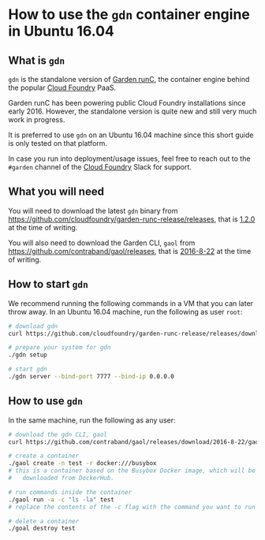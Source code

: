 # How to use the `gdn` container engine in Ubuntu 16.04

## What is `gdn`

`gdn` is the standalone version of [Garden
runC](https://github.com/cloudfoundry/garden-runc-release), the container
engine behind the popular [Cloud Foundry](https://www.cloudfoundry.org/) PaaS.

Garden runC has been powering public Cloud Foundry installations since early
2016. However, the standalone version is quite new and still very much work in
progress.

It is preferred to use `gdn` on an Ubuntu 16.04 machine since this short guide
is only tested on that platform.

In case you run into deployment/usage issues, feel free to reach out to the
`#garden` channel of the [Cloud Foundry](http://slack.cloudfoundry.org/) Slack
for support.

## What you will need

You will need to download the latest `gdn` binary from
https://github.com/cloudfoundry/garden-runc-release/releases, that is
[1.2.0](https://github.com/cloudfoundry/garden-runc-release/releases/download/v1.2.0/gdn-1.2.0)
at the time of writing.

You will also need to download the Garden CLI, `gaol` from
https://github.com/contraband/gaol/releases, that is
[2016-8-22](https://github.com/contraband/gaol/releases/download/2016-8-22/gaol_linux)
at the time of writing.

## How to start `gdn`

We recommend running the following commands in a VM that you can later throw
away. In an Ubuntu 16.04 machine, run the following as user `root`:

```bash
# download gdn
curl https://github.com/cloudfoundry/garden-runc-release/releases/download/v1.2.0/gdn-1.2.0 -o gaol

# prepare your system for gdn
./gdn setup

# start gdn
./gdn server --bind-port 7777 --bind-ip 0.0.0.0
```

## How to use `gdn`

In the same machine, run the following as any user:

```bash
# download the gdn CLI, gaol
curl https://github.com/contraband/gaol/releases/download/2016-8-22/gaol_linux -o gaol

# create a container
./gaol create -n test -r docker:///busybox
# this is a container based on the Busybox Docker image, which will be
#   downloaded from DockerHub.

# run commands inside the container
./gaol run -a -c "ls -la" test
# replace the contents of the -c flag with the command you want to run

# delete a container
./goal destroy test
```
